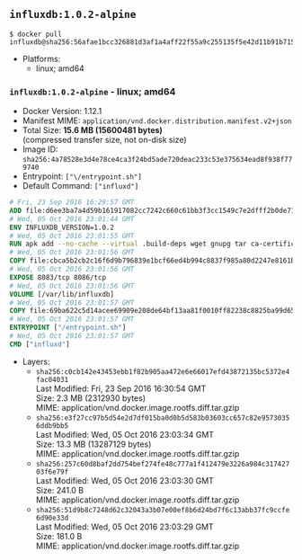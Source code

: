 ## `influxdb:1.0.2-alpine`

```console
$ docker pull influxdb@sha256:56afae1bcc326881d3af1a4aff22f55a9c255135f5e42d11b91b715576bf082d
```

-	Platforms:
	-	linux; amd64

### `influxdb:1.0.2-alpine` - linux; amd64

-	Docker Version: 1.12.1
-	Manifest MIME: `application/vnd.docker.distribution.manifest.v2+json`
-	Total Size: **15.6 MB (15600481 bytes)**  
	(compressed transfer size, not on-disk size)
-	Image ID: `sha256:4a78528e3d4e78ce4ca3f24bd5ade720deac233c53e375634ead8f938f779740`
-	Entrypoint: `["\/entrypoint.sh"]`
-	Default Command: `["influxd"]`

```dockerfile
# Fri, 23 Sep 2016 16:29:57 GMT
ADD file:d6ee3ba7a4d59b161917082cc7242c660c61bb3f3cc1549c7e2dfff2b0de7104 in / 
# Wed, 05 Oct 2016 23:01:44 GMT
ENV INFLUXDB_VERSION=1.0.2
# Wed, 05 Oct 2016 23:01:55 GMT
RUN apk add --no-cache --virtual .build-deps wget gnupg tar ca-certificates &&     update-ca-certificates &&     gpg --keyserver hkp://ha.pool.sks-keyservers.net         --recv-keys 05CE15085FC09D18E99EFB22684A14CF2582E0C5 &&     wget -q https://dl.influxdata.com/influxdb/releases/influxdb-${INFLUXDB_VERSION}-static_linux_amd64.tar.gz.asc &&     wget -q https://dl.influxdata.com/influxdb/releases/influxdb-${INFLUXDB_VERSION}-static_linux_amd64.tar.gz &&     gpg --batch --verify influxdb-${INFLUXDB_VERSION}-static_linux_amd64.tar.gz.asc influxdb-${INFLUXDB_VERSION}-static_linux_amd64.tar.gz &&     mkdir -p /usr/src &&     tar -C /usr/src -xzf influxdb-${INFLUXDB_VERSION}-static_linux_amd64.tar.gz &&     rm -f /usr/src/influxdb-*/influxdb.conf &&     chmod +x /usr/src/influxdb-*/* &&     cp -a /usr/src/influxdb-*/* /usr/bin/ &&     rm -rf *.tar.gz* /usr/src /root/.gnupg &&     apk del .build-deps
# Wed, 05 Oct 2016 23:01:56 GMT
COPY file:cbca5b2cb2c16f6d9b796839e1bcf66ed4b994c8837f985a80d2247e8161bcc7 in /etc/influxdb/influxdb.conf 
# Wed, 05 Oct 2016 23:01:56 GMT
EXPOSE 8083/tcp 8086/tcp
# Wed, 05 Oct 2016 23:01:56 GMT
VOLUME [/var/lib/influxdb]
# Wed, 05 Oct 2016 23:01:57 GMT
COPY file:69ba622c5d14acee69909e208de64bf13aa81f0010ff82238c8825ba99d65290 in /entrypoint.sh 
# Wed, 05 Oct 2016 23:01:57 GMT
ENTRYPOINT ["/entrypoint.sh"]
# Wed, 05 Oct 2016 23:01:57 GMT
CMD ["influxd"]
```

-	Layers:
	-	`sha256:c0cb142e43453ebb1f82b905aa472e6e66017efd43872135bc5372e4fac04031`  
		Last Modified: Fri, 23 Sep 2016 16:30:54 GMT  
		Size: 2.3 MB (2312930 bytes)  
		MIME: application/vnd.docker.image.rootfs.diff.tar.gzip
	-	`sha256:e3f27cc97b5d54e2d7df015ba0d0b5d583b03603cc657c82e95730356ddb9bb5`  
		Last Modified: Wed, 05 Oct 2016 23:03:34 GMT  
		Size: 13.3 MB (13287129 bytes)  
		MIME: application/vnd.docker.image.rootfs.diff.tar.gzip
	-	`sha256:257c60d8baf2dd754bef274fe48c777a1f412479e3226a984c31742703f6e79f`  
		Last Modified: Wed, 05 Oct 2016 23:03:30 GMT  
		Size: 241.0 B  
		MIME: application/vnd.docker.image.rootfs.diff.tar.gzip
	-	`sha256:51d9b8c7248d62c32043a3b07e00ef8b6d24bd7f6c13abb37fc9ccfe6d90e33d`  
		Last Modified: Wed, 05 Oct 2016 23:03:29 GMT  
		Size: 181.0 B  
		MIME: application/vnd.docker.image.rootfs.diff.tar.gzip
